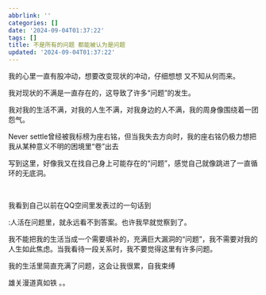 ```yaml
---
abbrlink: ''
categories: []
date: '2024-09-04T01:37:22'
tags: []
title: 不是所有的问题 都能被认为是问题
updated: '2024-09-04T01:37:22'
---
```

我的心里一直有股冲动，想要改变现状的冲动，仔细想想 又不知从何而来。

我对现状的不满是一直存在的，这导致了许多“问题”的发生。

我对我的生活不满，对我的人生不满，对我身边的人不满，我的周身像围绕着一团怨气。

Never settle曾经被我标榜为座右铭，但当我失去方向时，我的座右铭仍极力想把我从某种意义不明的困境里“卷”出去

写到这里，好像我又在找自己身上可能存在的“问题”，感觉自己就像跳进了一直循环的无底洞。

<br>

我看到自己以前在QQ空间里发表过的一句话到

:人活在问题里，就永远看不到答案。也许我早就觉察到了。

我不能把我的生活当成一个需要填补的，充满巨大漏洞的“问题”，我不需要对我的人生如此焦虑。当我看待一段关系时，我不要觉得这里有许多问题。

我的生活里简直充满了问题，这会让我很累，自我束缚

雄关漫道真如铁 。。
